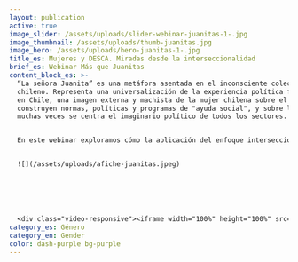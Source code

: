 ```yaml
---
layout: publication
active: true
image_slider: /assets/uploads/slider-webinar-juanitas-1-.jpg
image_thumbnail: /assets/uploads/thumb-juanitas.jpg
image_hero: /assets/uploads/hero-juanitas-1-.jpg
title_es: Mujeres y DESCA. Miradas desde la interseccionalidad
brief_es: Webinar Más que Juanitas
content_block_es: >-
  “La señora Juanita” es una metáfora asentada en el inconsciente colectivo
  chileno. Representa una universalización de la experiencia política femenina
  en Chile, una imagen externa y machista de la mujer chilena sobre el que se
  construyen normas, políticas y programas de "ayuda social", y sobre la que
  muchas veces se centra el imaginario político de todos los sectores.


  En este webinar exploramos cómo la aplicación del enfoque interseccional nos exige deconstruir esta imagen para ampliar la visión y llegar a las experiencias de vida de mujeres diversas, complejas y diferentes.


  ![](/assets/uploads/afiche-juanitas.jpeg)






  <div class="video-responsive"><iframe width="100%" height="100%" src="https://www.youtube.com/embed/soOvuXmwsjM?rel=0&showinfo=0&autohide=1&modestbranding=1" title="YouTube video player" frameborder="0" allow="accelerometer; autoplay; clipboard-write; encrypted-media; gyroscope; picture-in-picture" allowfullscreen style="position:absolute; top:0; left: 0"></iframe></div>
category_es: Género
category_en: Gender
color: dash-purple bg-purple
---
```

